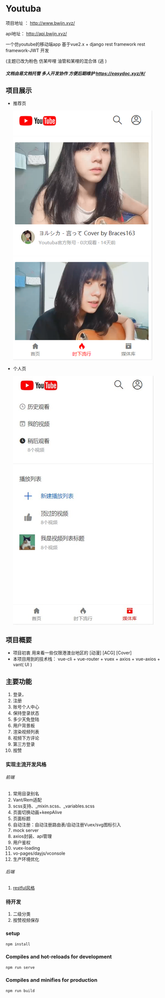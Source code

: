# Youtuba

项目地址 ：  http://www.bwijn.xyz/ 

api地址：	 http://api.bwijn.xyz/ 

一个仿youtube的移动端app 基于vue2.x + django rest framework  rest framework-JWT 开发

(主题已改为粉色 仿某哔哩     油管和某哩的混合体    (逃  )

##### 文档由易文档托管  多人开发协作 方便后期维护  https://easydoc.xyz/#/ 

## 项目展示

- 推荐页

  ![](https://github.com/Bwijn/Youtuba-front-mobile/blob/brace2/src/assets/%E9%A6%96%E9%A1%B5.png)

- 个人页 

  ![](https://github.com/Bwijn/Youtuba-front-mobile/blob/brace2/src/assets/%E4%B8%AA%E4%BA%BA%E9%A1%B5.jpg)

## 项目概要

- 项目初衷 用来看一些仅限港澳台地区的 [动漫] [ACG] [Cover]  
- 本项目用到的技术栈： vue-cli + vue-router + vuex + axios + vue-axios + vant( UI ) 

## 主要功能

1. 登录，
2. 注册
3. 账号个人中心
4. 保持登录状态 		
5. 多少天免登陆
6. 用户背景板
7. 渲染视频列表
8. 视频下方评论     
9. 第三方登录
10. 按赞

### 实现主流开发风格

###### 前端

1. 常用目录别名
2. Vant/Rem适配
3. scss支持、_mixin.scss、_variables.scss
4. 页面切换动画+keepAlive
5. 页面标题
6. 自动注册：自动注册路由表/自动注册Vuex/svg图标引入
7. mock server
8. axios封装、api管理
9. 用户鉴权
10. vuex-loading
11. vo-pages/dayjs/vconsole
12. 生产环境优化

###### 后端

1. [restful风格]( https://baike.baidu.com/item/RESTful/4406165?fr=aladdin )

### 待开发

1. 二级分类
2. 按赞视频保存 

### setup

```
npm install
```

### Compiles and hot-reloads for development

```
npm run serve
```

### Compiles and minifies for production

```
npm run build
```


